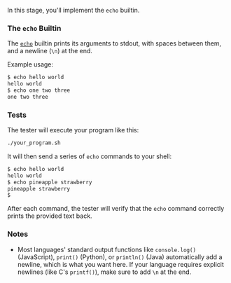 In this stage, you'll implement the `echo` builtin.

### The `echo` Builtin

The [`echo`](https://pubs.opengroup.org/onlinepubs/9699919799/utilities/echo.html) builtin prints its arguments to stdout, with spaces between them, and a newline (`\n`) at the end.

Example usage:

```bash
$ echo hello world
hello world
$ echo one two three
one two three
```

### Tests

The tester will execute your program like this:

```bash
./your_program.sh
```

It will then send a series of `echo` commands to your shell:

```bash
$ echo hello world
hello world
$ echo pineapple strawberry
pineapple strawberry
$
```

After each command, the tester will verify that the `echo` command correctly prints the provided text back.

### Notes

- Most languages' standard output functions like `console.log()` (JavaScript), `print()` (Python), or `println()` (Java) automatically add a newline, which is what you want here. If your language requires explicit newlines (like C's `printf()`), make sure to add `\n` at the end.
